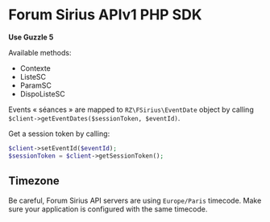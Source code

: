 # Forum Sirius APIv1 PHP SDK
**Use Guzzle 5**

Available methods:

- Contexte
- ListeSC
- ParamSC
- DispoListeSC

Events « séances » are mapped to `RZ\FSirius\EventDate` object by calling `$client->getEventDates($sessionToken, $eventId)`.

Get a session token by calling: 

```php
$client->setEventId($eventId); 
$sessionToken = $client->getSessionToken();
```

## Timezone

Be careful, Forum Sirius API servers are using `Europe/Paris` timecode. Make sure your application is configured with the same timecode.
